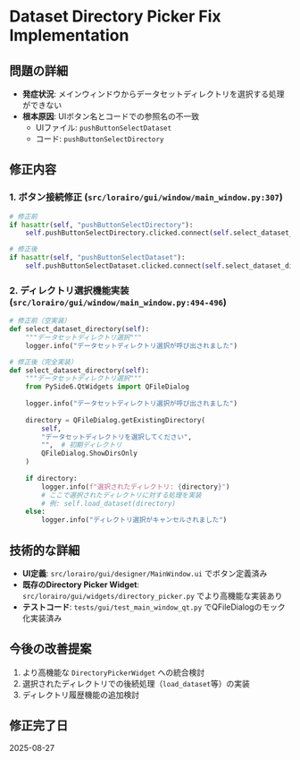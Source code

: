 # Dataset Directory Picker Fix Implementation

## 問題の詳細
- **発症状況**: メインウィンドウからデータセットディレクトリを選択する処理ができない
- **根本原因**: UIボタン名とコードでの参照名の不一致
  - UIファイル: `pushButtonSelectDataset`
  - コード: `pushButtonSelectDirectory`

## 修正内容

### 1. ボタン接続修正 (`src/lorairo/gui/window/main_window.py:307`)
```python
# 修正前
if hasattr(self, "pushButtonSelectDirectory"):
    self.pushButtonSelectDirectory.clicked.connect(self.select_dataset_directory)

# 修正後  
if hasattr(self, "pushButtonSelectDataset"):
    self.pushButtonSelectDataset.clicked.connect(self.select_dataset_directory)
```

### 2. ディレクトリ選択機能実装 (`src/lorairo/gui/window/main_window.py:494-496`)
```python
# 修正前（空実装）
def select_dataset_directory(self):
    """データセットディレクトリ選択"""
    logger.info("データセットディレクトリ選択が呼び出されました")

# 修正後（完全実装）
def select_dataset_directory(self):
    """データセットディレクトリ選択"""
    from PySide6.QtWidgets import QFileDialog
    
    logger.info("データセットディレクトリ選択が呼び出されました")
    
    directory = QFileDialog.getExistingDirectory(
        self,
        "データセットディレクトリを選択してください",
        "",  # 初期ディレクトリ
        QFileDialog.ShowDirsOnly
    )
    
    if directory:
        logger.info(f"選択されたディレクトリ: {directory}")
        # ここで選択されたディレクトリに対する処理を実装
        # 例: self.load_dataset(directory)
    else:
        logger.info("ディレクトリ選択がキャンセルされました")
```

## 技術的な詳細
- **UI定義**: `src/lorairo/gui/designer/MainWindow.ui` でボタン定義済み
- **既存のDirectory Picker Widget**: `src/lorairo/gui/widgets/directory_picker.py` でより高機能な実装あり
- **テストコード**: `tests/gui/test_main_window_qt.py` でQFileDialogのモック化実装済み

## 今後の改善提案
1. より高機能な `DirectoryPickerWidget` への統合検討
2. 選択されたディレクトリでの後続処理（`load_dataset`等）の実装
3. ディレクトリ履歴機能の追加検討

## 修正完了日
2025-08-27